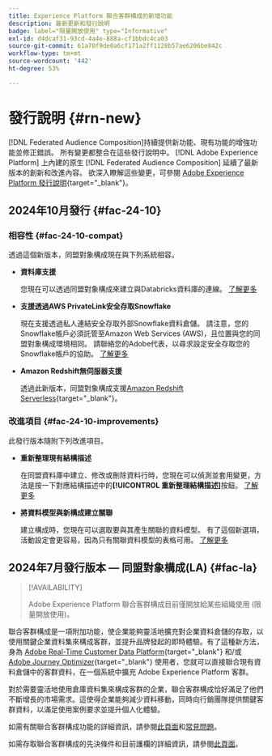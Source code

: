 ```yaml
---
title: Experience Platform 聯合客群構成的新增功能
description: 最新更新和發行說明
badge: label="限量開放使用" type="Informative"
exl-id: d4dcaf31-93cd-4a4e-888a-cf1bbdc4ca03
source-git-commit: 61a70f9de0a6cf171a2ff1128b57ae6206be842c
workflow-type: tm+mt
source-wordcount: '442'
ht-degree: 53%

---
```


# 發行說明 {#rn-new}

[!DNL Federated Audience Composition]持續提供新功能、現有功能的增強功能並修正錯誤。 所有變更都整合在這些發行說明中。 [!DNL Adobe Experience Platform] 上內建的原生 [!DNL Federated Audience Composition] 延續了最新版本的創新和改進內容。 欲深入瞭解這些變更，可參閱 [Adobe Experience Platform 發行說明](https://experienceleague.adobe.com/docs/experience-platform/release-notes/latest.html?lang=zh-Hant){target="_blank"}。

## 2024年10月發行 {#fac-24-10}

### 相容性 {#fac-24-10-compat}

透過這個新版本，同盟對象構成現在與下列系統相容。

* **資料庫支援**

  您現在可以透過同盟對象構成來建立與Databricks資料庫的連線。 [了解更多](../connections/federated-db.md#databricks)

* **支援透過AWS PrivateLink安全存取Snowflake**

  現在支援透過私人連結安全存取外部Snowflake資料倉儲。 請注意，您的Snowflake帳戶必須託管至Amazon Web Services (AWS)，且位置與您的同盟對象構成環境相同。 請聯絡您的Adobe代表，以尋求設定安全存取您的Snowflake帳戶的協助。 [了解更多](../connections/federated-db.md#snowflake)

* **Amazon Redshift無伺服器支援**

  透過此新版本，同盟對象構成支援[Amazon Redshift Serverless](https://aws.amazon.com/redshift/redshift-serverless/){target="_blank"}。

### 改進項目 {#fac-24-10-improvements}

此發行版本隨附下列改進項目。

* **重新整理現有結構描述**

  在同盟資料庫中建立、修改或刪除資料行時，您現在可以偵測並套用變更，方法是按一下對應結構描述中的&#x200B;**[!UICONTROL 重新整理結構描述]**&#x200B;按鈕。 [了解更多](../customer/schemas.md#schema-refresh)

* **將資料模型與新構成建立關聯**

  建立構成時，您現在可以選取要與其產生關聯的資料模型。 有了這個新選項，活動設定會更容易，因為只有關聯資料模型的表格可用。 [了解更多](../compositions/create-composition.md)

## 2024年7月發行版本 — 同盟對象構成(LA) {#fac-la}

>[!AVAILABILITY]
>
>Adobe Experience Platform 聯合客群構成目前僅開放給某些組織使用 (限量開放使用)。
>

聯合客群構成是一項附加功能，使企業能夠靈活地擴充對企業資料倉儲的存取，以使用關鍵企業資料集來構成客群，並提升品牌發起的即時體驗。有了這種新方法，身為 [Adobe Real-Time Customer Data Platform](https://experienceleague.adobe.com/zh-hant/docs/experience-platform/segmentation/home){target="_blank"} 和/或 [Adobe Journey Optimizer](https://experienceleague.adobe.com/zh-hant/docs/journey-optimizer/using/ajo-home){target="_blank"} 使用者，您就可以直接聯合現有資料倉儲中的客群資料，在一個系統中擴充 Adobe Experience Platform 客群。

對於需要靈活地使用倉庫資料集來構成客群的企業，聯合客群構成恰好滿足了他們不斷增長的市場需求。這使得企業能夠減少資料移動，同時向行銷團隊提供關鍵客群資料，以滿足使用案例要求並提升個人化體驗。 

如需有關聯合客群構成功能的詳細資訊，請參閱[此頁面](get-started.md)和[常見問題](faq.md)。

如需存取聯合客群構成的先決條件和目前護欄的詳細資訊，請參閱[此頁面](access-prerequisites.md)。

